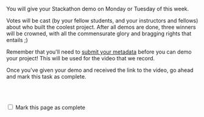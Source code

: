 You will give your Stackathon demo on Monday or Tuesday of this week.

Votes will be cast (by your fellow students, and your instructors and fellows) about who built the coolest project.  After all demos are done, three winners will be crowned, with all the commensurate glory and bragging rights that entails ;)

Remember that you'll need to [submit your metadata](http://www.fullstackacademy.com/guest-entry/hackathon-presentations) before you can demo your project! This will be used for the video that we record.

Once you've given your demo and received the link to the video, go ahead and mark this task as complete.


<br><br>

<script>
$(document).ready(function () {
  var actionId = angular.element('#checks').scope().action._id;
  function _getCheck (n) {
    var stored = localStorage.getItem(actionId + '_checkmark_' + n);
    if (!stored) return false;
    return stored == 'complete' ? true : false;
  }
  function _setCheck (n, bool) {
    var toStore;
    if (bool) toStore = 'complete';
    else toStore = 'incomplete';
    localStorage.setItem(actionId + '_checkmark_' + n, toStore);
  }
  $('[type="checkbox"]')
  .each(function (idx, elem) {
    var $elem = $(elem);
    $elem.prop('checked', _getCheck(idx));
    $elem.on('change', function () {
      _setCheck(idx, $elem.prop('checked'));
    });
  });
});
</script>

<p id="checks" class="list-reset career-success-checkbox">
  <div>
    <input type="checkbox">
    <span>Mark this page as complete</span>
  </div>
</p>
